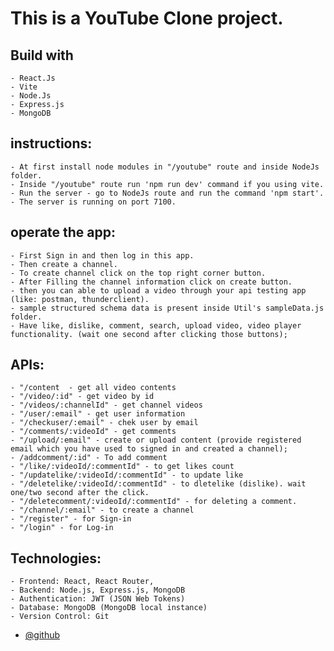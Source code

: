 # This is a YouTube Clone project.


## Build with 
    
    - React.Js 
    - Vite 
    - Node.Js
    - Express.js  
    - MongoDB

## instructions:
    
    - At first install node modules in "/youtube" route and inside NodeJs folder.
    - Inside "/youtube" route run 'npm run dev' command if you using vite.
    - Run the server - go to NodeJs route and run the command 'npm start'.
    - The server is running on port 7100.

## operate the app:
    
    - First Sign in and then log in this app.
    - Then create a channel.
    - To create channel click on the top right corner button.
    - After Filling the channel information click on create button.
    - then you can able to upload a video through your api testing app (like: postman, thunderclient).
    - sample structured schema data is present inside Util's sampleData.js folder.
    - Have like, dislike, comment, search, upload video, video player functionality. (wait one second after clicking those buttons);

## APIs:

    - "/content  - get all video contents
    - "/video/:id" - get video by id
    - "/videos/:channelId" - get channel videos
    - "/user/:email" - get user information
    - "/checkuser/:email" - chek user by email
    - "/comments/:videoId" - get comments
    - "/upload/:email" - create or upload content (provide registered email which you have used to signed in and created a channel);
    - /addcomment/:id" - To add comment
    - "/like/:videoId/:commentId" - to get likes count
    - "/updatelike/:videoId/:commentId" - to update like
    - "/deletelike/:videoId/:commentId" - to dletelike (dislike). wait one/two second after the click.
    - "/deletecomment/:videoId/:commentId" - for deleting a comment.
    - "/channel/:email" - to create a channel
    - "/register" - for Sign-in
    - "/login" - for Log-in


## Technologies:

    - Frontend: React, React Router,
    - Backend: Node.js, Express.js, MongoDB
    - Authentication: JWT (JSON Web Tokens)
    - Database: MongoDB (MongoDB local instance)
    - Version Control: Git 





- [@github](https://github.com/gladson65/youtube)

